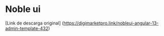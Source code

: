 # Noble ui
[Link de descarga original] (https://digimarketpro.link/nobleui-angular-13-admin-template-432)

